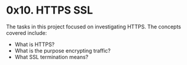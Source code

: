 # 0x10. HTTPS SSL
The tasks in this project focused on investigating HTTPS. The concepts covered include:
* What is HTTPS?
* What is the purpose encrypting traffic?
* What SSL termination means?